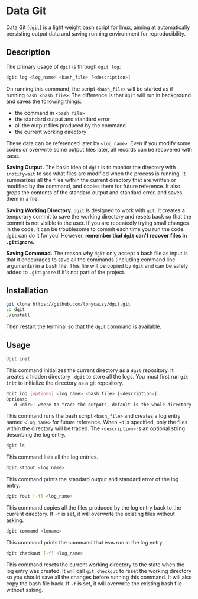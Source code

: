 # Data Git

Data Git (``dgit``) is a light weight bash script for linux, aiming at automatically persisting output data and saving running environment for reproducibility.

## Description

The primary usage of ``dgit`` is through ``dgit log``:

```bash
dgit log <log_name> <bash_file> [<description>]
```

On running this command, the script ``<bash_file>`` will be started as if running ``bash <bash_file>``. The difference is that ``dgit`` will run in background and saves the following things:
- the command in ``<bash_file>``
- the standard output and standard error
- all the output files produced by the command
- the current working directory

These data can be referenced later by ``<log_name>``. Even if you modify some codes or overwrite some output files later, all records can be recovered with ease.

**Saving Output.** The basic idea of ``dgit`` is to monitor the directory with ``inotifywait`` to see what files are modified when the process is running. It summarizes all the files within the current directory that are written or modified by the command, and copies them for future reference. It also greps the contents of the standard output and standard error, and saves them in a file.

**Saving Working Directory.** ``dgit`` is designed to work with ``git``. It creates a temporary commit to save the working directory and resets back so that the commit is not visible to the user. If you are repeatedly trying small changes in the code, it can be troublesome to commit each time you run the code. ``dgit`` can do it for you! However, **remember that ``dgit`` can't recover files in ``.gitignore``.**

**Saving Commnad.** The reason why ``dgit`` only accept a bash file as input is that it encourages to save all the commands (including command line arguments) in a bash file. This file will be copied by ``dgit`` and can be safely added to ``.gitignore`` if it's not part of the project.

## Installation

```bash
git clone https://github.com/tonycaisy/dgit.git
cd dgit
./install
```
Then restart the terminal so that the ``dgit`` command is available.

## Usage

```bash
dgit init
```

This command initializes the current directory as a ``dgit`` repository. It creates a hidden directory ``.dgit`` to store all the logs. You must first run ``git init`` to initialize the directory as a git repository.

```bash
dgit log [options] <log_name> <bash_file> [<description>]
Options:
  -d <dir>: where to trace the outputs, default is the whole directory
```

This command runs the bash script ``<bash_file>`` and creates a log entry named ``<log_name>`` for future reference. When ``-d`` is specified, only the files within the directory will be traced. The ``<description>`` is an optional string describing the log entry.

```bash
dgit ls
```

This command lists all the log entries.

```bash
dgit stdout <log_name>
```

This command prints the standard output and standard error of the log entry.

```bash
dgit fout [-f] <log_name>
```

This command copies all the files produced by the log entry back to the current directory. If ``-f`` is set, it will overwrite the existing files without asking.

```bash
dgit command <loname>
```

This command prints the command that was run in the log entry.

```bash
dgit checkout [-f] <log_name>
```

This command resets the current working directory to the state when the log entry was created. It will call ``git checkout`` to reset the working directory so you should save all the changes before running this command. It will also copy the bash file back. If ``-f`` is set, it will overwrite the existing bash file without asking.
